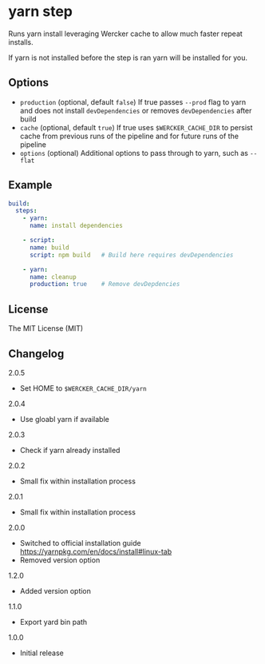 # yarn step

Runs yarn install leveraging Wercker cache to allow much faster repeat installs.

If yarn is not installed before the step is ran yarn will be installed for you.

## Options

- `production` (optional, default `false`) If true passes `--prod` flag to yarn and does not install `devDependencies` or removes `devDependencies` after build
- `cache` (optional, default `true`) If true uses `$WERCKER_CACHE_DIR` to persist cache from previous runs of the pipeline and for future runs of the pipeline
- `options` (optional) Additional options to pass through to yarn, such as `--flat`

## Example

```yaml
build:
  steps:
    - yarn:
      name: install dependencies

    - script:
      name: build
      script: npm build   # Build here requires devDependencies

    - yarn:
      name: cleanup
      production: true    # Remove devDepdencies
```

## License

The MIT License (MIT)

## Changelog

2.0.5

- Set HOME to `$WERCKER_CACHE_DIR/yarn`

2.0.4

- Use gloabl yarn if available

2.0.3

- Check if yarn already installed

2.0.2

- Small fix within installation process

2.0.1

- Small fix within installation process

2.0.0

- Switched to official installation guide https://yarnpkg.com/en/docs/install#linux-tab
- Removed version option

1.2.0

- Added version option

1.1.0

- Export yard bin path

1.0.0

- Initial release
